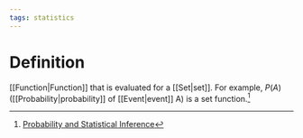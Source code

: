 ```yaml
---
tags: statistics
---
```


# Definition

[[Function|Function]] that is evaluated for a [[Set|set]]. For example, $P(A)$ ([[Probability|probability]] of [[Event|event]] A) is a set function.[^1]

[^1]: [Probability and Statistical Inference](zotero://open-pdf/library/items/RM5FREYV?page=15)
